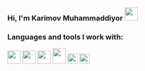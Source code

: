 ### Hi, I'm Karimov Muhammaddiyor <img src="https://media.giphy.com/media/hvRJCLFzcasrR4ia7z/giphy.gif" width="30px">

### Languages and tools I work with: <br />
<code><img src="https://upload.wikimedia.org/wikipedia/commons/thumb/6/61/HTML5_logo_and_wordmark.svg/2048px-HTML5_logo_and_wordmark.svg.png" width="30px"></code>
<code><img src="https://cdn.freebiesupply.com/logos/large/2x/css3-logo-png-transparent.png" width="30px"></code>
<code><img src="https://upload.wikimedia.org/wikipedia/commons/thumb/b/b2/Bootstrap_logo.svg/2560px-Bootstrap_logo.svg.png" width="30px"></code>
<code><img src="https://cdn.cdnlogo.com/logos/t/58/tailwindcss.svg" width="30px"  height="35px"></code>
<code><img src="https://upload.wikimedia.org/wikipedia/commons/6/6a/JavaScript-logo.png" width="23px"></code>
<code><img src="https://cdn.freebiesupply.com/logos/large/2x/react-1-logo-png-transparent.png" width="23px"></code>

